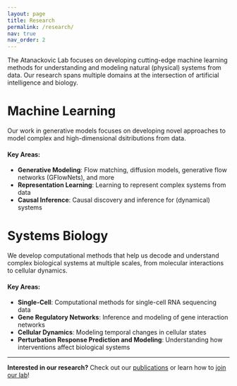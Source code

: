 ```yaml
---
layout: page
title: Research
permalink: /research/
nav: true
nav_order: 2
---
```


The Atanackovic Lab focuses on developing cutting-edge machine learning methods for understanding and modeling natural (physical) systems from data. Our research spans multiple domains at the intersection of artificial intelligence and biology.

# <span class="lab-name-accent">Machine Learning</span>

Our work in generative models focuses on developing novel approaches to model complex and high-dimensional dsitributions from data.

#### Key Areas:
- **Generative Modeling**: Flow matching, diffusion models, generative flow networks (GFlowNets), and more
- **Representation Learning**: Learning to represent complex systems from data
- **Causal Inference**: Causal discovery and inference for (dynamical) systems


# <span class="lab-name-accent">Systems Biology</span>

We develop computational methods that help us decode and understand complex biological systems at multiple scales, from molecular interactions to cellular dynamics.

#### Key Areas:
- **Single-Cell**: Computational methods for single-cell RNA sequencing data
- **Gene Regulatory Networks**: Inference and modeling of gene interaction networks
- **Cellular Dynamics**: Modeling temporal changes in cellular states
- **Perturbation Response Prediction and Modeling**: Understanding how interventions affect biological systems


---

**Interested in our research?** Check out our [publications](/publications/) or learn how to [join our lab](/join/)! 